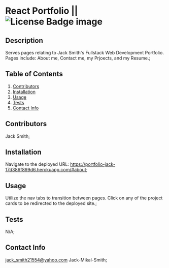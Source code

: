 # React Portfolio || ![License Badge image](https://img.shields.io/badge/License-MIT-lightgrey)

  ## Description
  Serves pages relating to Jack Smith's Fullstack Web Development Portfolio. Pages include: About me, Contact me, my Prjoects, and my Resume.;

  ## Table of Contents
  1. [Contributors](#contributors)
  2. [Installation](#installation)
  3. [Usage](#usage)
  4. [Tests](#tests)
  5. [Contact Info](#contact)

  ## Contributors
  Jack Smith;

  ## Installation
  Navigate to the deployed URL: https://portfolio-jack-17d386f899d6.herokuapp.com/#about;

  ## Usage
  Utilize the nav tabs to transition between pages. Click on any of the project cards to be redirected to the deployed site.;

  ## Tests
  N/A;

  ## Contact Info
  jack_smith21554@yahoo.com Jack-Mikal-Smith;

